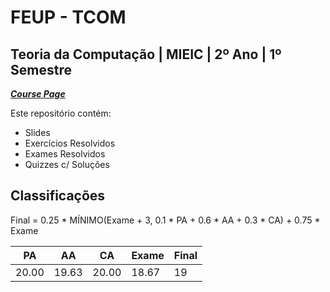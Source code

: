 # FEUP - TCOM

## Teoria da Computação | MIEIC | 2º Ano | 1º Semestre


[***Course Page***](https://sigarra.up.pt/feup/pt/ucurr_geral.ficha_uc_view?pv_ocorrencia_id=459475)


Este repositório contém:
- Slides
- Exercícios Resolvidos
- Exames Resolvidos
- Quizzes c/ Soluções

## Classificações

Final = 0.25 * MÍNIMO(Exame + 3, 0.1 * PA + 0.6 * AA + 0.3 * CA) + 0.75 * Exame

| PA | AA | CA | Exame | Final
|---|---|---|---|---
| 20.00 | 19.63 | 20.00 | 18.67 | 19
